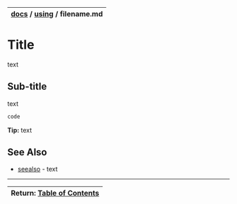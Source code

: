 | [docs](..)  / [using](.) / filename.md
|:---|

# Title

text

## Sub-title

text

~~~cs
code
~~~

**Tip:** text


## See Also

* [seealso]() - text


---
| Return: [Table of Contents](../readme.md) |
|----|